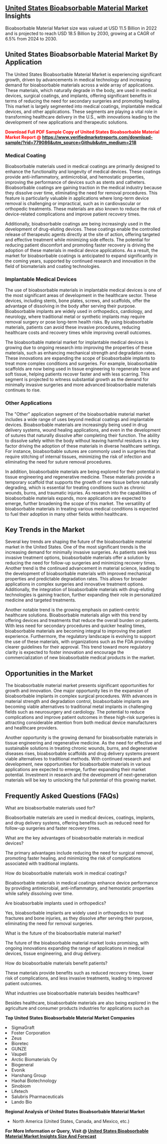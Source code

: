 <h2><a href="https://www.verifiedmarketreports.com/download-sample/?rid=779086&amp;utm_source=Github&amp;utm_medium=218" target="_blank">United States Bioabsorbable Material Market</a> Insights</h2><p>Bioabsorbable Material Market size was valued at USD 11.5 Billion in 2022 and is projected to reach USD 18.5 Billion by 2030, growing at a CAGR of 6.5% from 2024 to 2030.</p><p><h2>United States Bioabsorbable Material Market By Application</h2> <p>The United States Bioabsorbable Material Market is experiencing significant growth, driven by advancements in medical technology and increasing demand for bioabsorbable materials across a wide array of applications. These materials, which naturally degrade in the body, are used in medical devices, surgical coatings, and implants, offering significant benefits in terms of reducing the need for secondary surgeries and promoting healing. This market is largely segmented into medical coatings, implantable medical devices, and other applications. These segments are playing a vital role in transforming healthcare delivery in the U.S., with innovations leading to the development of new applications and therapeutic solutions. <strong><p><span class=""><span style="color: #ff0000;"><strong>Download Full PDF Sample Copy of United States Bioabsorbable Material Market Report</strong> @ </span><a href="https://www.verifiedmarketreports.com/download-sample/?rid=779086&amp;utm_source=Github&amp;utm_medium=218" target="_blank">https://www.verifiedmarketreports.com/download-sample/?rid=779086&amp;utm_source=Github&amp;utm_medium=218</a></span></p></strong></p> <h3>Medical Coating</h3> <p>Bioabsorbable materials used in medical coatings are primarily designed to enhance the functionality and longevity of medical devices. These coatings provide anti-inflammatory, antimicrobial, and hemostatic properties, improving the performance of devices such as stents and catheters. Bioabsorbable coatings are gaining traction in the medical industry because they dissolve over time, eliminating the need for removal procedures. This feature is particularly valuable in applications where long-term device removal is challenging or impractical, such as in cardiovascular or orthopedic treatments. These materials are also known to reduce the risk of device-related complications and improve patient recovery times.</p> <p>Additionally, bioabsorbable coatings are being increasingly used in the development of drug-eluting devices. These coatings enable the controlled release of therapeutic agents directly at the site of action, offering targeted and effective treatment while minimizing side effects. The potential for reducing patient discomfort and promoting faster recovery is driving the adoption of these materials in medical device applications. As a result, the market for bioabsorbable coatings is anticipated to expand significantly in the coming years, supported by continued research and innovation in the field of biomaterials and coating technologies.</p> <h3>Implantable Medical Devices</h3> <p>The use of bioabsorbable materials in implantable medical devices is one of the most significant areas of development in the healthcare sector. These devices, including stents, bone plates, screws, and scaffolds, offer the advantage of dissolving in the body after serving their purpose. Bioabsorbable implants are widely used in orthopedics, cardiology, and neurology, where traditional metal or synthetic implants may require removal surgery or pose long-term health risks. By using bioabsorbable materials, patients can avoid these invasive procedures, reducing healthcare costs and recovery times while improving overall outcomes.</p> <p>The bioabsorbable material market for implantable medical devices is growing due to ongoing research into improving the properties of these materials, such as enhancing mechanical strength and degradation rates. These innovations are expanding the scope of bioabsorbable implants to treat more complex conditions and surgeries. For example, bioabsorbable scaffolds are now being used in tissue engineering to regenerate bone and soft tissue, helping patients recover faster and with less scarring. This segment is projected to witness substantial growth as the demand for minimally invasive surgeries and more advanced bioabsorbable materials continues to rise.</p> <h3>Other Applications</h3> <p>The "Other" application segment of the bioabsorbable material market includes a wide range of uses beyond medical coatings and implantable devices. Bioabsorbable materials are increasingly being used in drug delivery systems, wound healing applications, and even in the development of sutures that naturally dissolve after completing their function. The ability to dissolve safely within the body without leaving harmful residues is a key factor driving the adoption of these materials in diverse healthcare settings. For instance, bioabsorbable sutures are commonly used in surgeries that require stitching of internal tissues, minimizing the risk of infection and eliminating the need for suture removal procedures.</p> <p>In addition, bioabsorbable materials are being explored for their potential in tissue engineering and regenerative medicine. These materials provide a temporary scaffold that supports the growth of new tissue before naturally degrading, which is essential for treating conditions such as chronic wounds, burns, and traumatic injuries. As research into the capabilities of bioabsorbable materials expands, more applications are expected to emerge, further broadening the scope of this market. The versatility of bioabsorbable materials in treating various medical conditions is expected to fuel their adoption in many other fields within healthcare.</p> <h2>Key Trends in the Market</h2> <p>Several key trends are shaping the future of the bioabsorbable material market in the United States. One of the most significant trends is the increasing demand for minimally invasive surgeries. As patients seek less invasive treatment options, bioabsorbable materials offer a solution by reducing the need for follow-up surgeries and minimizing recovery times. Another trend is the continued advancement in material science, leading to the development of bioabsorbable materials with improved mechanical properties and predictable degradation rates. This allows for broader applications in complex surgeries and innovative treatment options. Additionally, the integration of bioabsorbable materials with drug-eluting technologies is gaining traction, further expanding their role in personalized medicine and targeted treatments.</p> <p>Another notable trend is the growing emphasis on patient-centric healthcare solutions. Bioabsorbable materials align with this trend by offering devices and treatments that reduce the overall burden on patients. With less need for secondary procedures and quicker healing times, bioabsorbable materials are becoming integral to improving the patient experience. Furthermore, the regulatory landscape is evolving to support the use of these materials, with organizations such as the FDA providing clearer guidelines for their approval. This trend toward more regulatory clarity is expected to foster innovation and encourage the commercialization of new bioabsorbable medical products in the market.</p> <h2>Opportunities in the Market</h2> <p>The bioabsorbable material market presents significant opportunities for growth and innovation. One major opportunity lies in the expansion of bioabsorbable implants in complex surgical procedures. With advances in material strength and degradation control, bioabsorbable implants are becoming viable alternatives to traditional metal implants in challenging fields such as neurosurgery and cardiology. The potential to reduce complications and improve patient outcomes in these high-risk surgeries is attracting considerable attention from both medical device manufacturers and healthcare providers.</p> <p>Another opportunity is the growing demand for bioabsorbable materials in tissue engineering and regenerative medicine. As the need for effective and sustainable solutions in treating chronic wounds, burns, and degenerative diseases rises, bioabsorbable scaffolds and drug delivery systems present viable alternatives to traditional methods. With continued research and development, new opportunities for bioabsorbable materials in various applications are expected to emerge, further expanding their market potential. Investment in research and the development of next-generation materials will be key to unlocking the full potential of this growing market.</p> <h2>Frequently Asked Questions (FAQs)</h2> <p>What are bioabsorbable materials used for?</p> <p>Bioabsorbable materials are used in medical devices, coatings, implants, and drug delivery systems, offering benefits such as reduced need for follow-up surgeries and faster recovery times.</p> <p>What are the key advantages of bioabsorbable materials in medical devices?</p> <p>The primary advantages include reducing the need for surgical removal, promoting faster healing, and minimizing the risk of complications associated with traditional implants.</p> <p>How do bioabsorbable materials work in medical coatings?</p> <p>Bioabsorbable materials in medical coatings enhance device performance by providing antimicrobial, anti-inflammatory, and hemostatic properties while safely dissolving over time.</p> <p>Are bioabsorbable implants used in orthopedics?</p> <p>Yes, bioabsorbable implants are widely used in orthopedics to treat fractures and bone injuries, as they dissolve after serving their purpose, eliminating the need for removal surgeries.</p> <p>What is the future of the bioabsorbable material market?</p> <p>The future of the bioabsorbable material market looks promising, with ongoing innovations expanding the range of applications in medical devices, tissue engineering, and drug delivery.</p> <p>How do bioabsorbable materials benefit patients?</p> <p>These materials provide benefits such as reduced recovery times, lower risk of complications, and less invasive treatments, leading to improved patient outcomes.</p> <p>What industries use bioabsorbable materials besides healthcare?</p> <p>Besides healthcare, bioabsorbable materials are also being explored in the agriculture and consumer products industries for applications such as</p><p><strong>Top United States Bioabsorbable Material Market Companies</strong></p><div data-test-id=""><p><li>SigmaGraft</li><li> Foster Corporation</li><li> Zeus</li><li> Bioretec</li><li> GUNZE</li><li> Vaupell</li><li> Arctic Biomaterials Oy</li><li> Biogeneral</li><li> Evonik</li><li> Hanshang Group</li><li> Haohai Biotechnology</li><li> Sinobiom</li><li> Lifetech</li><li> Salubris Pharmaceuticals</li><li> Lando Bio</li></p><div><strong>Regional Analysis of&nbsp;United States Bioabsorbable Material Market</strong></div><ul><li dir="ltr"><p dir="ltr">North America&nbsp;(United States, Canada, and Mexico, etc.)</p></li></ul><p><strong>For More Information or Query, Visit @&nbsp;</strong><strong><a href="https://www.verifiedmarketreports.com/product/bioabsorbable-material-market/?utm_source=Github&amp;utm_medium=218" target="_blank">United States Bioabsorbable Material Market Insights Size And Forecast</a></strong></p></div>
